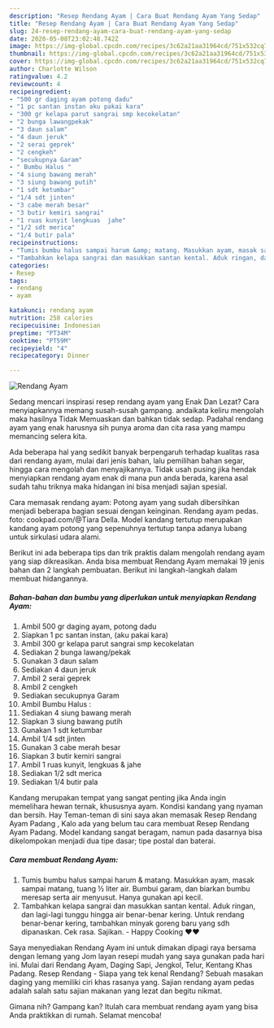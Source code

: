 ```yaml
---
description: "Resep Rendang Ayam | Cara Buat Rendang Ayam Yang Sedap"
title: "Resep Rendang Ayam | Cara Buat Rendang Ayam Yang Sedap"
slug: 24-resep-rendang-ayam-cara-buat-rendang-ayam-yang-sedap
date: 2020-05-08T23:02:48.742Z
image: https://img-global.cpcdn.com/recipes/3c62a21aa31964cd/751x532cq70/rendang-ayam-foto-resep-utama.jpg
thumbnail: https://img-global.cpcdn.com/recipes/3c62a21aa31964cd/751x532cq70/rendang-ayam-foto-resep-utama.jpg
cover: https://img-global.cpcdn.com/recipes/3c62a21aa31964cd/751x532cq70/rendang-ayam-foto-resep-utama.jpg
author: Charlotte Wilson
ratingvalue: 4.2
reviewcount: 4
recipeingredient:
- "500 gr daging ayam potong dadu"
- "1 pc santan instan aku pakai kara"
- "300 gr kelapa parut sangrai smp kecokelatan"
- "2 bunga lawangpekak"
- "3 daun salam"
- "4 daun jeruk"
- "2 serai geprek"
- "2 cengkeh"
- "secukupnya Garam"
- " Bumbu Halus "
- "4 siung bawang merah"
- "3 siung bawang putih"
- "1 sdt ketumbar"
- "1/4 sdt jinten"
- "3 cabe merah besar"
- "3 butir kemiri sangrai"
- "1 ruas kunyit lengkuas  jahe"
- "1/2 sdt merica"
- "1/4 butir pala"
recipeinstructions:
- "Tumis bumbu halus sampai harum &amp; matang. Masukkan ayam, masak sampai matang, tuang ½ liter air. Bumbui garam, dan biarkan bumbu meresap serta air menyusut. Hanya gunakan api kecil."
- "Tambahkan kelapa sangrai dan masukkan santan kental. Aduk ringan, dan lagi-lagi tunggu hingga air benar-benar kering. Untuk rendang benar-benar kering, tambahkan minyak goreng baru yang sdh dipanaskan. Cek rasa. Sajikan. Happy Cooking ❤❤"
categories:
- Resep
tags:
- rendang
- ayam

katakunci: rendang ayam 
nutrition: 258 calories
recipecuisine: Indonesian
preptime: "PT34M"
cooktime: "PT59M"
recipeyield: "4"
recipecategory: Dinner

---
```



![Rendang Ayam](https://img-global.cpcdn.com/recipes/3c62a21aa31964cd/751x532cq70/rendang-ayam-foto-resep-utama.jpg)

Sedang mencari inspirasi resep rendang ayam yang Enak Dan Lezat? Cara menyiapkannya memang susah-susah gampang. andaikata keliru mengolah maka hasilnya Tidak Memuaskan dan bahkan tidak sedap. Padahal rendang ayam yang enak harusnya sih punya aroma dan cita rasa yang mampu memancing selera kita.

Ada beberapa hal yang sedikit banyak berpengaruh terhadap kualitas rasa dari rendang ayam, mulai dari jenis bahan, lalu pemilihan bahan segar, hingga cara mengolah dan menyajikannya. Tidak usah pusing jika hendak menyiapkan rendang ayam enak di mana pun anda berada, karena asal sudah tahu triknya maka hidangan ini bisa menjadi sajian spesial.

Cara memasak rendang ayam: Potong ayam yang sudah dibersihkan menjadi beberapa bagian sesuai dengan keinginan. Rendang ayam pedas. foto: cookpad.com/@Tiara Della. Model kandang tertutup merupakan kandang ayam potong yang sepenuhnya tertutup tanpa adanya lubang untuk sirkulasi udara alami.


Berikut ini ada beberapa tips dan trik praktis dalam mengolah rendang ayam yang siap dikreasikan. Anda bisa membuat Rendang Ayam memakai 19 jenis bahan dan 2 langkah pembuatan. Berikut ini langkah-langkah dalam membuat hidangannya.

<!--inarticleads1-->

##### Bahan-bahan dan bumbu yang diperlukan untuk menyiapkan Rendang Ayam:

1. Ambil 500 gr daging ayam, potong dadu
1. Siapkan 1 pc santan instan, (aku pakai kara)
1. Ambil 300 gr kelapa parut sangrai smp kecokelatan
1. Sediakan 2 bunga lawang/pekak
1. Gunakan 3 daun salam
1. Sediakan 4 daun jeruk
1. Ambil 2 serai geprek
1. Ambil 2 cengkeh
1. Sediakan secukupnya Garam
1. Ambil  Bumbu Halus :
1. Sediakan 4 siung bawang merah
1. Siapkan 3 siung bawang putih
1. Gunakan 1 sdt ketumbar
1. Ambil 1/4 sdt jinten
1. Gunakan 3 cabe merah besar
1. Siapkan 3 butir kemiri sangrai
1. Ambil 1 ruas kunyit, lengkuas &amp; jahe
1. Sediakan 1/2 sdt merica
1. Sediakan 1/4 butir pala


Kandang merupakan tempat yang sangat penting jika Anda ingin memelihara hewan ternak, khususnya ayam. Kondisi kandang yang nyaman dan bersih. Hay Teman-teman di sini saya akan memasak Resep Rendang Ayam Padang , Kalo ada yang belum tau cara membuat Resep Rendang Ayam Padang. Model kandang sangat beragam, namun pada dasarnya bisa dikelompokan menjadi dua tipe dasar; tipe postal dan baterai. 

<!--inarticleads2-->

##### Cara membuat Rendang Ayam:

1. Tumis bumbu halus sampai harum &amp; matang. Masukkan ayam, masak sampai matang, tuang ½ liter air. Bumbui garam, dan biarkan bumbu meresap serta air menyusut. Hanya gunakan api kecil.
1. Tambahkan kelapa sangrai dan masukkan santan kental. Aduk ringan, dan lagi-lagi tunggu hingga air benar-benar kering. Untuk rendang benar-benar kering, tambahkan minyak goreng baru yang sdh dipanaskan. Cek rasa. Sajikan. - Happy Cooking ❤❤


Saya menyediakan Rendang Ayam ini untuk dimakan dipagi raya bersama dengan lemang yang Jom layan resepi mudah yang saya gunakan pada hari ini. Mulai dari Rendang Ayam, Daging Sapi, Jengkol, Telur, Kentang Khas Padang. Resep Rendang - Siapa yang tek kenal Rendang? Sebuah masakan daging yang memiliki ciri khas rasanya yang. Sajian rendang ayam pedas adalah salah satu sajian makanan yang lezat dan begitu nikmat. 

Gimana nih? Gampang kan? Itulah cara membuat rendang ayam yang bisa Anda praktikkan di rumah. Selamat mencoba!
